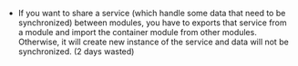 - If you want to share a service (which handle some data that need to be synchronized) between modules, you have to exports that service from a module and import the container module from other modules. Otherwise, it will create new instance of the service and data will not be synchronized. (2 days wasted)
